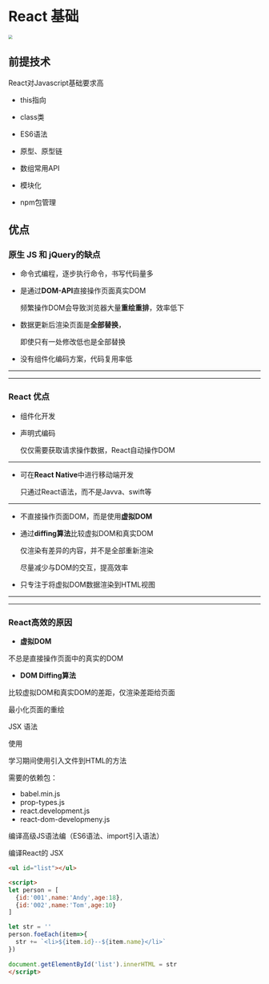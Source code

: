 # React 基础

<img src="https://cdn-ssl-devio-img.classmethod.jp/wp-content/uploads/2019/07/react.jpg" style="zoom:50%;" />



## 前提技术

React对Javascript基础要求高

- this指向

- class类

- ES6语法

- 原型、原型链

- 数组常用API

- 模块化

- npm包管理



## 优点

### 原生 JS 和 jQuery的缺点

- 命令式编程，逐步执行命令，书写代码量多

- 是通过**DOM-API**直接操作页面真实DOM

  频繁操作DOM会导致浏览器大量**重绘重排**，效率低下

- 数据更新后渲染页面是**全部替换**，

  即使只有一处修改低也是全部替换

- 没有组件化编码方案，代码复用率低

---

---

### React 优点

- 组件化开发

- 声明式编码

  仅仅需要获取请求操作数据，React自动操作DOM

---

- 可在**React Native**中进行移动端开发

  只通过React语法，而不是Javva、swift等

---

- 不直接操作页面DOM，而是使用**虚拟DOM**

- 通过**diffing算法**比较虚拟DOM和真实DOM

  仅渲染有差异的内容，并不是全部重新渲染

  尽量减少与DOM的交互，提高效率

- 只专注于将虚拟DOM数据渲染到HTML视图

---

---

### React高效的原因

- **虚拟DOM**

不总是直接操作页面中的真实的DOM

- **DOM Diffing算法**

比较虚拟DOM和真实DOM的差距，仅渲染差距给页面

最小化页面的重绘



JSX 语法







使用

学习期间使用引入文件到HTML的方法

需要的依赖包：

- babel.min.js
- prop-types.js
- react.development.js
- react-dom-developmeny.js



编译高级JS语法编（ES6语法、import引入语法）

编译React的 JSX

























```html
<ul id="list"></ul>

<script>
let person = [
  {id:'001',name:'Andy',age:18},
  {id:'002',name:'Tom',age:10}
]

let str = ''
person.foeEach(item=>{
  str += `<li>${item.id}--${item.name}</li>`
})
  
document.getElementById('list').innerHTML = str
</script>
```

